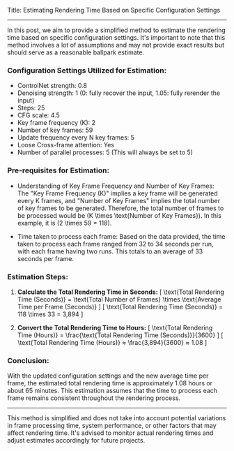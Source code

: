 Title: Estimating Rendering Time Based on Specific Configuration Settings

---

In this post, we aim to provide a simplified method to estimate the rendering time based on specific configuration settings. It's important to note that this method involves a lot of assumptions and may not provide exact results but should serve as a reasonable ballpark estimate.

### Configuration Settings Utilized for Estimation:
- ControlNet strength: 0.8
- Denoising strength: 1 (0: fully recover the input, 1.05: fully rerender the input)
- Steps: 25
- CFG scale: 4.5
- Key frame frequency (K): 2
- Number of key frames: 59
- Update frequency every N key frames: 5
- Loose Cross-frame attention: Yes
- Number of parallel processes: 5 (This will always be set to 5)

### Pre-requisites for Estimation:
- Understanding of Key Frame Frequency and Number of Key Frames: The "Key Frame Frequency (K)" implies a key frame will be generated every K frames, and "Number of Key Frames" implies the total number of key frames to be generated. Therefore, the total number of frames to be processed would be \(K \times \text{Number of Key Frames}\). In this example, it is \(2 \times 59 = 118\).
  
- Time taken to process each frame: Based on the data provided, the time taken to process each frame ranged from 32 to 34 seconds per run, with each frame having two runs. This totals to an average of 33 seconds per frame.

### Estimation Steps:

1. **Calculate the Total Rendering Time in Seconds:**
   \[ \text{Total Rendering Time (Seconds)} = \text{Total Number of Frames} \times \text{Average Time per Frame (Seconds)} \]
   \[ \text{Total Rendering Time (Seconds)} = 118 \times 33 = 3,894 \]

2. **Convert the Total Rendering Time to Hours:**
   \[ \text{Total Rendering Time (Hours)} = \frac{\text{Total Rendering Time (Seconds)}}{3600} \]
   \[ \text{Total Rendering Time (Hours)} ≈ \frac{3,894}{3600} ≈ 1.08 \]

### Conclusion:
With the updated configuration settings and the new average time per frame, the estimated total rendering time is approximately 1.08 hours or about 65 minutes. This estimation assumes that the time to process each frame remains consistent throughout the rendering process.

---

This method is simplified and does not take into account potential variations in frame processing time, system performance, or other factors that may affect rendering time. It's advised to monitor actual rendering times and adjust estimates accordingly for future projects.

